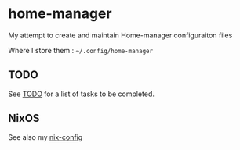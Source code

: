 # home-manager

My attempt to create and maintain Home-manager configuraiton files

Where I store them : `~/.config/home-manager`

## TODO
See [TODO](TODO.md) for a list of tasks to be completed.

## NixOS
See also my [nix-config](https://github.com/Poaclu/nix-config)
